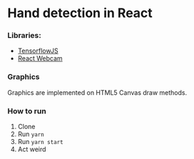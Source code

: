 # Hand detection in React

### Libraries:

- [TensorflowJS](https://www.npmjs.com/package/@tensorflow/tfjs)
- [React Webcam](https://www.npmjs.com/package/react-webcam)

### Graphics

Graphics are implemented on HTML5 Canvas draw methods.

### How to run

1. Clone
2. Run `yarn`
3. Run `yarn start`
4. Act weird
